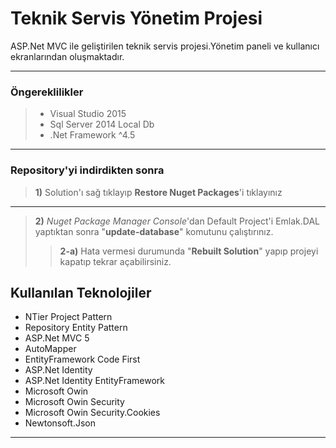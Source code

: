 Teknik Servis Yönetim Projesi
=========================
ASP.Net MVC ile geliştirilen teknik servis projesi.Yönetim paneli ve kullanıcı ekranlarından oluşmaktadır.

----------
### Öngereklilikler

> - Visual Studio 2015
> - Sql Server 2014 Local Db
> - .Net Framework ^4.5

 ----------

### Repository'yi indirdikten sonra

> **1)** Solution'ı sağ tıklayıp **Restore Nuget Packages**'i tıklayınız

----------

> **2)** *Nuget Package Manager Console*'dan Default Project'i Emlak.DAL yaptıktan sonra "**update-database**" komutunu çalıştırınız.
> > **2-a)** Hata vermesi durumunda "**Rebuilt Solution**" yapıp projeyi kapatıp tekrar açabilirsiniz.

## Kullanılan Teknolojiler ##

 - NTier Project Pattern
 - Repository Entity Pattern
 - ASP.Net MVC 5
 - AutoMapper
 - EntityFramework Code First
 - ASP.Net Identity
 - ASP.Net Identity EntityFramework
 - Microsoft Owin
 - Microsoft Owin Security
 - Microsoft Owin Security.Cookies
 - Newtonsoft.Json
---------------------------------------------------------------------

